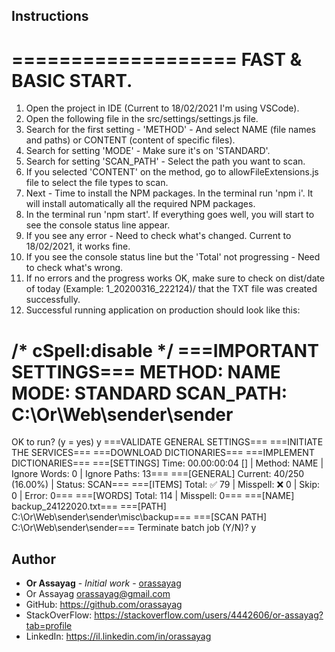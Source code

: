 ## Instructions

===================
FAST & BASIC START.
===================
1. Open the project in IDE (Current to 18/02/2021 I'm using VSCode).
2. Open the following file in the src/settings/settings.js file.
3. Search for the first setting - 'METHOD' - And select NAME (file names and paths) or CONTENT (content of specific files).
4. Search for setting 'MODE' - Make sure it's on 'STANDARD'.
5. Search for setting 'SCAN_PATH' - Select the path you want to scan.
6. If you selected 'CONTENT' on the method, go to allowFileExtensions.js file to select the file types to scan.
7. Next - Time to install the NPM packages. In the terminal run 'npm i'. It will install automatically all the required NPM packages.
8. In the terminal run 'npm start'. If everything goes well, you will start to see the console status line appear.
9. If you see any error - Need to check what's changed. Current to 18/02/2021, it works fine.
10. If you see the console status line but the 'Total' not progressing - Need to check what's wrong.
11. If no errors and the progress works OK, make sure to check on dist/date of today
    (Example: 1_20200316_222124)/ that the TXT file was created successfully.
12. Successful running application on production should look like this:

/* cSpell:disable */
===IMPORTANT SETTINGS===
METHOD: NAME
MODE: STANDARD
SCAN_PATH: C:\Or\Web\sender\sender
========================
OK to run? (y = yes)
y
===VALIDATE GENERAL SETTINGS===
===INITIATE THE SERVICES===
===DOWNLOAD DICTIONARIES===
===IMPLEMENT DICTIONARIES===
===[SETTINGS] Time: 00.00:00:04 [\] | Method: NAME | Ignore Words: 0 | Ignore Paths: 13===
===[GENERAL] Current: 40/250 (16.00%) | Status: SCAN===
===[ITEMS] Total: ✅  79 | Misspell: ❌  0 | Skip: 0 | Error: 0===
===[WORDS] Total: 114 | Misspell: 0===
===[NAME] backup_24122020.txt===
===[PATH] C:\Or\Web\sender\sender\misc\backup===
===[SCAN PATH] C:\Or\Web\sender\sender===
Terminate batch job (Y/N)? y

## Author

* **Or Assayag** - *Initial work* - [orassayag](https://github.com/orassayag)
* Or Assayag <orassayag@gmail.com>
* GitHub: https://github.com/orassayag
* StackOverFlow: https://stackoverflow.com/users/4442606/or-assayag?tab=profile
* LinkedIn: https://il.linkedin.com/in/orassayag